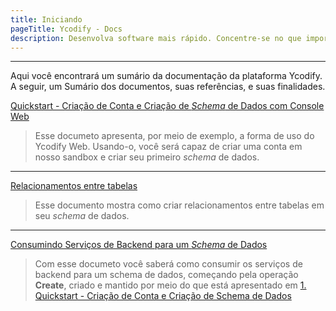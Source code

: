 ```yaml
---
title: Iniciando
pageTitle: Ycodify - Docs
description: Desenvolva software mais rápido. Concentre-se no que importa ao seu cliente. Deixe o backend e devops com a gente.
---
```


---

Aqui você encontrará um sumário da documentação da plataforma Ycodify. A seguir, um Sumário dos documentos, suas referências, e suas finalidades.

[Quickstart - Criação de Conta e Criação de _Schema_ de Dados com Console Web](/docs/getting-started/yc-web)

> Esse documeto apresenta, por meio de exemplo, a forma de uso do Ycodify Web. Usando-o, você será capaz de criar uma conta em nosso sandbox e criar seu primeiro _schema_ de dados.

---

[Relacionamentos entre tabelas](/docs/schema/relationships)

> Esse documento mostra como criar relacionamentos entre tabelas em seu _schema_ de dados.

---

[Consumindo Serviços de Backend para um _Schema_ de Dados](/docs/operations/insert)

> Com esse documeto você saberá como consumir os serviços de backend para um schema de dados, começando pela operação **Create**, criado e mantido por meio do que está apresentado em [1. Quickstart - Criação de Conta e Criação de Schema de Dados](/docs/getting-started/yc-web)